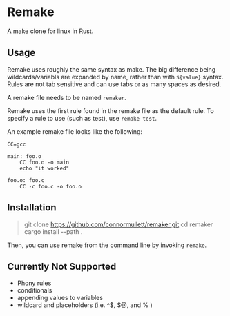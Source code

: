 
# Remake
A make clone for linux in Rust.

## Usage
Remake uses roughly the same syntax as make. The big difference being wildcards/variabls are expanded by name, rather than with `${value}` syntax. Rules are not tab sensitive and can use tabs or as many spaces as desired.

A remake file needs to be named `remaker`.

Remake uses the first rule found in the remake file as the default rule. To specify a rule to use (such as test), use `remake test`.

An example remake file looks like the following:

```
CC=gcc

main: foo.o
    CC foo.o -o main
    echo "it worked"

foo.o: foo.c
    CC -c foo.c -o foo.o
```

## Installation
> git clone https://github.com/connormullett/remaker.git
> cd remaker
> cargo install --path .

Then, you can use remake from the command line by invoking `remake`.

## Currently Not Supported
- Phony rules
- conditionals
- appending values to variables
- wildcard and placeholders (i.e. ^$, $@, and % )
